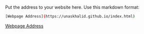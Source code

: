 Put the address to your website here. Use this markdown format:

```bash
[Webpage Address](https://unaskhalid.github.io/index.html)
```

[Webpage Address](https://unaskhalid.github.io/index.html)
